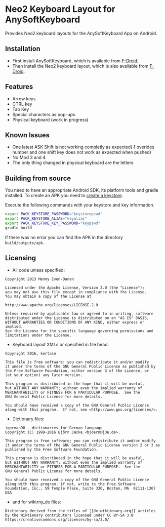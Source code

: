 # Neo2 Keyboard Layout for AnySoftKeyboard
Provides Neo2 keyboard layouts for the AnySoftKeyboard App on Android.

## Installation
* First install AnySoftKeyboard, which is available from [F-Droid](https://f-droid.org/repository/browse/?fdfilter=anysoft&fdid=com.menny.android.anysoftkeyboard).
* Then install the Neo2 keyboard layout, which is also available from [F-Droid](https://f-droid.org/repository/browse/?fdfilter=neo&fdid=com.anysoftkeyboard.languagepack.neo).

## Features
* Arrow keys
* CTRL key
* Tab Key
* Special characters as pop-ups
* Physical keyboard (work in progress)

## Known Issues
* One latest ASK Shift is not working completly as expected( ℓ overides number and one shift key does not work as expected when pushed)
* No Mod 3 and 4
* The only thing changed in physical keyboard are the letters

## Building from source
You need to have an appropriate Android SDK, its platform tools and gradle installed.
To create an APK you need to [create a keystore](http://stackoverflow.com/questions/3997748/how-can-i-create-a-keystore).

Execute the following commands with your keystore and key information.

```bash
export PACK_KEYSTORE_PASSWORD="keystorepswd"
export PACK_KEYSTORE_ALIAS="keyalias"
export PACK_KEYSTORE_KEY_PASSWORD="keypswd"
gradle build
```

If there was no error you can find the APK in the directory `build/outputs/apk`.

## Licensing

* All code unless specified:
```
Copyright 2013 Menny Even-Danan

Licensed under the Apache License, Version 2.0 (the "License");
you may not use this file except in compliance with the License.
You may obtain a copy of the License at

http://www.apache.org/licenses/LICENSE-2.0

Unless required by applicable law or agreed to in writing, software
distributed under the License is distributed on an "AS IS" BASIS,
WITHOUT WARRANTIES OR CONDITIONS OF ANY KIND, either express or implied.
See the License for the specific language governing permissions and
limitations under the License.
```
* Keyboard layout XMLs or specified in file head:
```
Copyright 2016, kertase

This file is free software: you can redistribute it and/or modify
it under the terms of the GNU General Public License as published by
the Free Software Foundation, either version 3 of the License, or
(at your option) any later version.

This program is distributed in the hope that it will be useful,
but WITHOUT ANY WARRANTY; without even the implied warranty of
MERCHANTABILITY or FITNESS FOR A PARTICULAR PURPOSE.  See the
GNU General Public License for more details.

You should have received a copy of the GNU General Public License    
along with this program.  If not, see <http://www.gnu.org/licenses/>.
```
* Dictionary files:
```
igerman98 - dictionaries for German language
Copyright (C) 1999-2016 Björn Jacke <bjoern@j3e.de>.

This program is free software; you can redistribute it and/or modify
it under the terms of the GNU General Public License version 2 or 3 as
published by the Free Software Foundation.

This program is distributed in the hope that it will be useful,
but WITHOUT ANY WARRANTY; without even the implied warranty of
MERCHANTABILITY or FITNESS FOR A PARTICULAR PURPOSE.  See the
GNU General Public License for more details.

You should have received a copy of the GNU General Public License
along with this program; if not, write to the Free Software
Foundation, Inc., 59 Temple Place, Suite 330, Boston, MA  02111-1307  USA
```
* and for wiktrny_de files:
```
Dictionary derived from the titles of [[de.wiktionary.org]] articles by the Wiktionary contributors licensed under CC BY-SA 3.0 https://creativecommons.org/licenses/by-sa/3.0/
```

